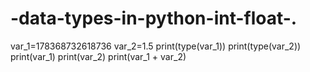# -data-types-in-python-int-float-.
var_1=178368732618736
var_2=1.5
print(type(var_1))
print(type(var_2))
print(var_1)
print(var_2)
print(var_1 + var_2)
